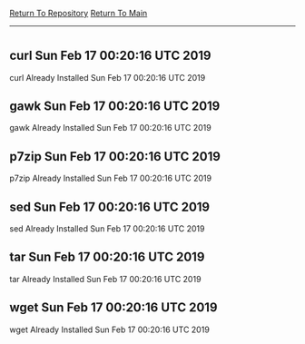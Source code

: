 [Return To Repository](https://github.com/deathbybandaid/piholeparser/)
[Return To Main](https://github.com/deathbybandaid/piholeparser/blob/master/RecentRunLogs/Mainlog.md)
____________________________________
# 
## curl Sun Feb 17 00:20:16 UTC 2019
curl Already Installed Sun Feb 17 00:20:16 UTC 2019
## gawk Sun Feb 17 00:20:16 UTC 2019
gawk Already Installed Sun Feb 17 00:20:16 UTC 2019
## p7zip Sun Feb 17 00:20:16 UTC 2019
p7zip Already Installed Sun Feb 17 00:20:16 UTC 2019
## sed Sun Feb 17 00:20:16 UTC 2019
sed Already Installed Sun Feb 17 00:20:16 UTC 2019
## tar Sun Feb 17 00:20:16 UTC 2019
tar Already Installed Sun Feb 17 00:20:16 UTC 2019
## wget Sun Feb 17 00:20:16 UTC 2019
wget Already Installed Sun Feb 17 00:20:16 UTC 2019
